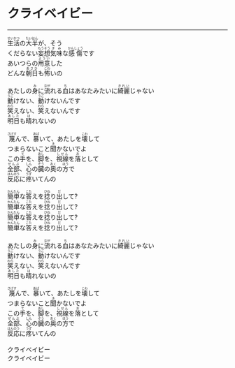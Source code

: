 # クライベイビー
---
<lyric>
<ruby>生活<rt>せいかつ</rt></ruby>の<ruby>大半<rt>たいはん</rt></ruby>が、そう<br/>
くだらない<ruby>妄想<rt>もうそう</rt></ruby><ruby>気味<rt>ぎみ</rt></ruby>な<ruby>感傷<rt>かんしょう</rt></ruby>です<br/>
あいつらの<ruby>用意<rt>ようい</rt></ruby>した<br/>
どんな<ruby>朝日<rt>あさひ</rt></ruby>も<ruby>怖<rt>こわ</rt></ruby>いの<br/>
<br/>
あたしの<ruby>身<rt>み</rt></ruby>に<ruby>流<rt>なが</rt></ruby>れる<ruby>血<rt>ち</rt></ruby>はあなたみたいに<ruby>綺麗<rt>きれい</rt></ruby>じゃない<br/>
<ruby>動<rt>うご</rt></ruby>けない、<ruby>動<rt>うご</rt></ruby>けないんです<br/>
<ruby>笑<rt>わら</rt></ruby>えない、<ruby>笑<rt>わら</rt></ruby>えないんです<br/>
<ruby>明日<rt>あした</rt></ruby>も<ruby>晴<rt>は</rt></ruby>れないの<br/>
<br/>
<ruby>蔑<rt>さげす</rt></ruby>んで、<ruby>暴<rt>あば</rt></ruby>いて、あたしを<ruby>壊<rt>こわ</rt></ruby>して<br/>
つまらないこと<ruby>聞<rt>き</rt></ruby>かないでよ<br/>
この<ruby>手<rt>て</rt></ruby>を、<ruby>脚<rt>あし</rt></ruby>を、<ruby>視線<rt>しせん</rt></ruby>を<ruby>落<rt>お</rt></ruby>として<br/>
<ruby>全部<rt>ぜんぶ</rt></ruby>、<ruby>心<rt>しん</rt></ruby>の<ruby>臓<rt>ぞう</rt></ruby>の<ruby>奥<rt>おく</rt></ruby>の<ruby>方<rt>ほう</rt></ruby>で<br/>
<ruby>反応<rt>はんのう</rt></ruby>に<ruby>疼<rt>うず</rt></ruby>いてんの<br/>
<br/>
<ruby>簡単<rt>かんたん</rt></ruby>な<ruby>答<rt>こた</rt></ruby>えを<ruby>捻<rt>ひね</rt></ruby>り<ruby>出<rt>だ</rt></ruby>して?<br/>
<ruby>簡単<rt>かんたん</rt></ruby>な<ruby>答<rt>こた</rt></ruby>えを<ruby>捻<rt>ひね</rt></ruby>り<ruby>出<rt>だ</rt></ruby>して?<br/>
<ruby>簡単<rt>かんたん</rt></ruby>な<ruby>答<rt>こた</rt></ruby>えを<ruby>捻<rt>ひね</rt></ruby>り<ruby>出<rt>だ</rt></ruby>して?<br/>
<ruby>簡単<rt>かんたん</rt></ruby>な<ruby>答<rt>こた</rt></ruby>えを<ruby>捻<rt>ひね</rt></ruby>り<ruby>出<rt>だ</rt></ruby>して?<br/>
<br/>
あたしの<ruby>身<rt>み</rt></ruby>に<ruby>流<rt>なが</rt></ruby>れる<ruby>血<rt>ち</rt></ruby>はあなたみたいに<ruby>綺麗<rt>きれい</rt></ruby>じゃない<br/>
<ruby>動<rt>うご</rt></ruby>けない、<ruby>動<rt>うご</rt></ruby>けないんです<br/>
<ruby>笑<rt>わら</rt></ruby>えない、<ruby>笑<rt>わら</rt></ruby>えないんです<br/>
<ruby>明日<rt>あした</rt></ruby>も<ruby>晴<rt>は</rt></ruby>れないの<br/>
<br/>
<ruby>蔑<rt>さげす</rt></ruby>んで、<ruby>暴<rt>あば</rt></ruby>いて、あたしを<ruby>壊<rt>こわ</rt></ruby>して<br/>
つまらないこと<ruby>聞<rt>き</rt></ruby>かないでよ<br/>
この<ruby>手<rt>て</rt></ruby>を、<ruby>脚<rt>あし</rt></ruby>を、<ruby>視線<rt>しせん</rt></ruby>を<ruby>落<rt>お</rt></ruby>として<br/>
<ruby>全部<rt>ぜんぶ</rt></ruby>、<ruby>心<rt>しん</rt></ruby>の<ruby>臓<rt>ぞう</rt></ruby>の<ruby>奥<rt>おく</rt></ruby>の<ruby>方<rt>ほう</rt></ruby>で<br/>
<ruby>反応<rt>はんのう</rt></ruby>に<ruby>疼<rt>うず</rt></ruby>いてんの<br/>
<br/>
クライベイビー<br/>
クライベイビー<br/>
</lyric>
